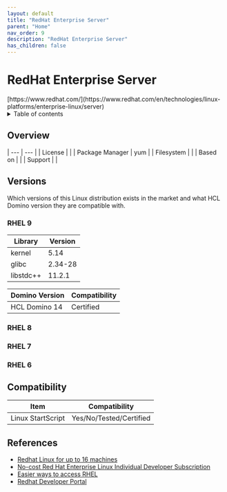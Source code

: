```yaml
---
layout: default
title: "RedHat Enterprise Server"
parent: "Home"
nav_order: 9
description: "RedHat Enterprise Server"
has_children: false
---
```

<h1>RedHat Enterprise Server</h1>
[https://www.redhat.com/](https://www.redhat.com/en/technologies/linux-platforms/enterprise-linux/server)

<details close markdown="block">
  <summary>
    Table of contents
  </summary>
  {: .text-delta }
1. TOC
{:toc}
</details>

## Overview
| --- | --- |
| License         |    |
| Package Manager | yum |
| Filesystem      |    |
| Based on        |    |
| Support         |    |

## Versions
Which versions of this Linux distribution exists in the market and what HCL Domino version they are compatible with.

### RHEL 9
Library | Version
---|---
kernel | 5.14
glibc  | 2.34-28
libstdc++ | 11.2.1


Domino Version | Compatibility
--- | ---
HCL Domino 14 | Certified

### RHEL 8

### RHEL 7

### RHEL 6

## Compatibility
Item | Compatibility
---| ---
Linux StartScript | Yes/No/Tested/Certified

## References

* [Redhat Linux for up to 16 machines](https://www.redhat.com/en/technologies/linux-platforms/enterprise-linux)
* [No-cost Red Hat Enterprise Linux Individual Developer Subscription](https://developers.redhat.com/articles/faqs-no-cost-red-hat-enterprise-linux)
* [Easier ways to access RHEL](https://www.redhat.com/en/blog/new-year-new-red-hat-enterprise-linux-programs-easier-ways-access-rhel)
* [Redhat Developer Portal](https://developers.redhat.com/)
